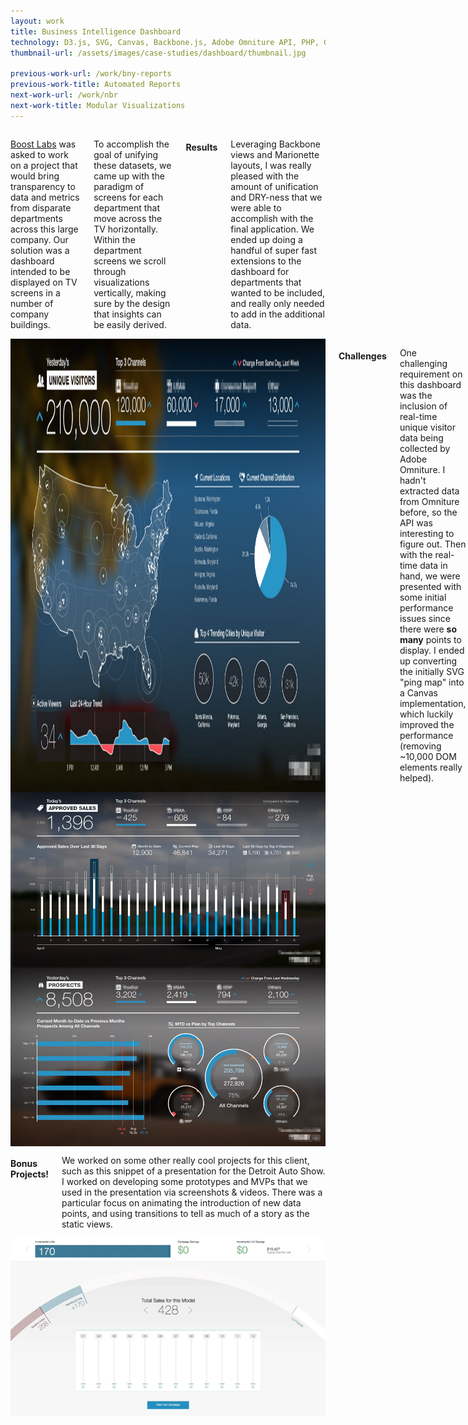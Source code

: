 ```yaml
---
layout: work
title: Business Intelligence Dashboard
technology: D3.js, SVG, Canvas, Backbone.js, Adobe Omniture API, PHP, Grunt
thumbnail-url: /assets/images/case-studies/dashboard/thumbnail.jpg

previous-work-url: /work/bny-reports
previous-work-title: Automated Reports
next-work-url: /work/nbr
next-work-title: Modular Visualizations
---
```


<div class="row">
    <div class="medium-6 columns">
        <p><a href="http://www.boostlabs.com/">Boost Labs</a> was asked to work on a project that would bring transparency to data and metrics from disparate departments across this large company. Our solution was a dashboard intended to be displayed on TV screens in a number of company buildings.</p>
        <p>To accomplish the goal of unifying these datasets, we came up with the paradigm of screens for each department that move across the TV horizontally. Within the department screens we scroll through visualizations vertically, making sure by the design that insights can be easily derived.</p>
        <h4>Results</h4>
        <p>Leveraging Backbone views and Marionette layouts, I was really pleased with the amount of unification and DRY-ness that we were able to accomplish with the final application. We ended up doing a handful of super fast extensions to the dashboard for departments that wanted to be included, and really only needed to add in the additional data.</p>
    </div>
    <div class="medium-6 columns">
        <img src="/assets/images/case-studies/dashboard/visitors.jpg" alt="">
        <h4>Challenges</h4>
        <p>One challenging requirement on this dashboard was the inclusion of real-time unique visitor data being collected by Adobe Omniture. I hadn't extracted data from Omniture before, so the API was interesting to figure out. Then with the real-time data in hand, we were presented with some initial performance issues since there were <strong>so many</strong> points to display. I ended up converting the initially SVG "ping map" into a Canvas implementation, which luckily improved the performance (removing ~10,000 DOM elements really helped).</p>
    </div>
</div>
<div class="row">
    <div class="medium-6 columns">
        <img src="/assets/images/case-studies/dashboard/sales.jpg" alt="">
    </div>
    <div class="medium-6 columns">
        <img src="/assets/images/case-studies/dashboard/prospects.jpg" alt="">
    </div>
</div>
<div class="row">
    <div class="medium-6 medium-push-6 columns">
        <h4>Bonus Projects!</h4>
        <p>We worked on some other really cool projects for this client, such as this snippet of a presentation for the Detroit Auto Show. I worked on developing some prototypes and MVPs that we used in the presentation via screenshots & videos. There was a particular focus on animating the introduction of new data points, and using transitions to tell as much of a story as the static views.</p>
    </div>
    <div class="medium-6 medium-pull-6 columns">
        <img src="/assets/images/case-studies/dashboard/forecast.gif" alt="">
    </div>
</div>


